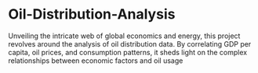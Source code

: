 # Oil-Distribution-Analysis

Unveiling the intricate web of global economics and energy, this project revolves around the analysis of oil distribution data. By correlating GDP per capita, oil prices, and consumption patterns, it sheds light on the complex relationships between economic factors and oil usage
